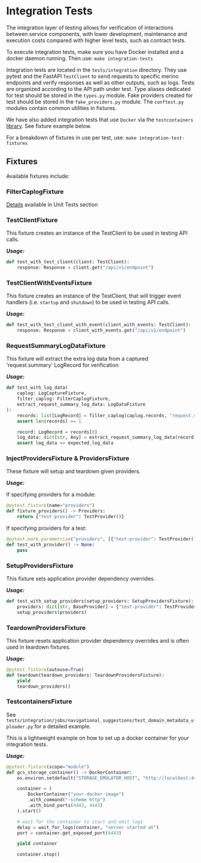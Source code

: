 # Integration Tests

The integration layer of testing allows for verification of interactions between service components,
with lower development, maintenance and execution costs compared with higher level tests, such as contract tests.

To execute integration tests, make sure you have Docker installed and a docker daemon running. Then use: `make integration-tests`

Integration tests are located in the `tests/integration` directory.
They use pytest and the FastAPI `TestClient` to send requests to specific merino endpoints and verify responses as well as other outputs, such as logs.
Tests are organized according to the API path under test.
Type aliases dedicated for test should be stored in the `types.py` module.
Fake providers created for test should be stored in the `fake_providers.py` module.
The `conftest.py` modules contain common utilities in fixtures.

We have also added integration tests that use `Docker` via the `testcontainers` [library](https://testcontainers-python.readthedocs.io/en/latest/). See fixture example below.

For a breakdown of fixtures in use per test, use: `make integration-test-fixtures`

## Fixtures

Available fixtures include:

### FilterCaplogFixture

[Details](#FilterCaplogFixture) available in Unit Tests section

### TestClientFixture
This fixture creates an instance of the TestClient to be used in testing API calls.

_**Usage:**_
```python
def test_with_test_client(client: TestClient):
    response: Response = client.get("/api/v1/endpoint")
```

### TestClientWithEventsFixture
This fixture creates an instance of the TestClient, that will trigger event handlers
(i.e. `startup` and `shutdown`) to be used in testing API calls.

_**Usage:**_
```python
def test_with_test_client_with_event(client_with_events: TestClient):
    response: Response = client_with_events.get("/api/v1/endpoint")
```

### RequestSummaryLogDataFixture
This fixture will extract the extra log data from a captured 'request.summary'
LogRecord for verification

_**Usage:**_
```python
def test_with_log_data(
    caplog: LogCaptureFixture,
    filter_caplog: FilterCaplogFixture,
    extract_request_summary_log_data: LogDataFixture
):
    records: list[LogRecord] = filter_caplog(caplog.records, "request.summary")
    assert len(records) == 1

    record: LogRecord = records[0]
    log_data: dict[str, Any] = extract_request_summary_log_data(record)
    assert log_data == expected_log_data
```

### InjectProvidersFixture & ProvidersFixture
These fixture will setup and teardown given providers.

_**Usage:**_

If specifying providers for a module:
```python
@pytest.fixture(name="providers")
def fixture_providers() -> Providers:
    return {"test-provider": TestProvider()}
```

If specifying providers for a test:
```python
@pytest.mark.parametrize("providers", [{"test-provider": TestProvider()}])
def test_with_provider() -> None:
    pass
```

### SetupProvidersFixture
This fixture sets application provider dependency overrides.

_**Usage:**_
```python
def test_with_setup_providers(setup_providers: SetupProvidersFixture):
    providers: dict[str, BaseProvider] = {"test-provider": TestProvider()}
    setup_providers(providers)
```

### TeardownProvidersFixture
This fixture resets application provider dependency overrides and is often used in
teardown fixtures.

_**Usage:**_
```python
@pytest.fixture(autouse=True)
def teardown(teardown_providers: TeardownProvidersFixture):
    yield
    teardown_providers()
```

### TestcontainersFixture
See `tests/integration/jobs/navigational_suggestions/test_domain_metadata_uploader.py` for a detailed example.

This is a lightweight example on how to set up a docker container for your integration tests.

_**Usage:**_

```python
@pytest.fixture(scope="module")
def gcs_storage_container() -> DockerContainer:
    os.environ.setdefault("STORAGE_EMULATOR_HOST", "http://localhost:4443")

    container = (
        DockerContainer("your-docker-image")
        .with_command("-scheme http")
        .with_bind_ports(4443, 4443)
    ).start()

    # wait for the container to start and emit logs
    delay = wait_for_logs(container, "server started at")
    port = container.get_exposed_port(4443)

    yield container

    container.stop()
```
